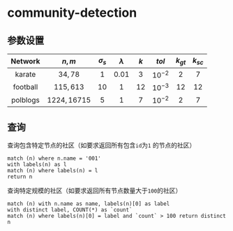 # community-detection

## 参数设置
| Network | $n,m$ | $\sigma_s$ | $\lambda$ | $k$ | $tol$ | $k_{gt}$ | $k_{sc}$ |
|:---:|:---:|:---:|:---:|:---:|:---:|:---:|:---:|
| karate | $34,78$ | $1$ | $0.01$ | $3$ | $10^{-2}$ | $2$ | $7$ |
| football | $115,613$ | $10$ | $1$ | $12$ | $10^{-3}$ | $12$ | $12$ |
| polblogs | $1224,16715$ | $5$ | $1$ | $7$ | $10^{-2}$ | $2$ | $7$ |

## 查询

查询包含特定节点的社区（如要求返回所有包含`id`为`1` 的节点的社区）

    match (n) where n.name = '001'
    with labels(n) as l
    match (n) where labels(n) = l
    return n

查询特定规模的社区（如要求返回所有节点数量⼤于`100`的社区）

    match (n) with n.name as name, labels(n)[0] as label
    with distinct label, COUNT(*) as `count` 
    match (n) where labels(n)[0] = label and `count` > 100 return distinct n